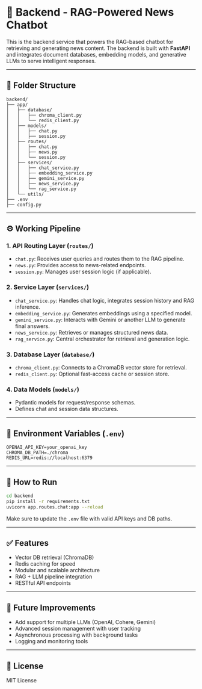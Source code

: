 
# 🧠 Backend - RAG-Powered News Chatbot

This is the backend service that powers the RAG-based chatbot for retrieving and generating news content. The backend is built with **FastAPI** and integrates document databases, embedding models, and generative LLMs to serve intelligent responses.

---

## 📁 Folder Structure

```
backend/
├── app/
│   ├── database/
│   │   ├── chroma_client.py
│   │   └── redis_client.py
│   ├── models/
│   │   ├── chat.py
│   │   ├── session.py
│   ├── routes/
│   │   ├── chat.py
│   │   ├── news.py
│   │   └── session.py
│   ├── services/
│   │   ├── chat_service.py
│   │   ├── embedding_service.py
│   │   ├── gemini_service.py
│   │   ├── news_service.py
│   │   └── rag_service.py
│   └── utils/
├── .env
├── config.py
```

---

## ⚙️ Working Pipeline

### 1. **API Routing Layer (`routes/`)**

- `chat.py`: Receives user queries and routes them to the RAG pipeline.
- `news.py`: Provides access to news-related endpoints.
- `session.py`: Manages user session logic (if applicable).

### 2. **Service Layer (`services/`)**

- `chat_service.py`: Handles chat logic, integrates session history and RAG inference.
- `embedding_service.py`: Generates embeddings using a specified model.
- `gemini_service.py`: Interacts with Gemini or another LLM to generate final answers.
- `news_service.py`: Retrieves or manages structured news data.
- `rag_service.py`: Central orchestrator for retrieval and generation logic.

### 3. **Database Layer (`database/`)**

- `chroma_client.py`: Connects to a ChromaDB vector store for retrieval.
- `redis_client.py`: Optional fast-access cache or session store.

### 4. **Data Models (`models/`)**

- Pydantic models for request/response schemas.
- Defines chat and session data structures.

---

## 🔧 Environment Variables (`.env`)

```env
OPENAI_API_KEY=your_openai_key
CHROMA_DB_PATH=./chroma
REDIS_URL=redis://localhost:6379
```

---

## 🚀 How to Run

```bash
cd backend
pip install -r requirements.txt
uvicorn app.routes.chat:app --reload
```

Make sure to update the `.env` file with valid API keys and DB paths.

---

## ✅ Features

- Vector DB retrieval (ChromaDB)
- Redis caching for speed
- Modular and scalable architecture
- RAG + LLM pipeline integration
- RESTful API endpoints

---

## 🧠 Future Improvements

- Add support for multiple LLMs (OpenAI, Cohere, Gemini)
- Advanced session management with user tracking
- Asynchronous processing with background tasks
- Logging and monitoring tools

---

## 📜 License

MIT License
